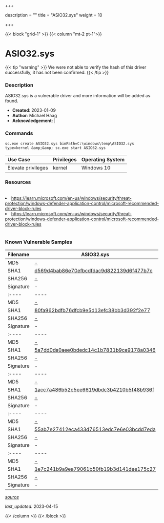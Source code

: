 +++

description = ""
title = "ASIO32.sys"
weight = 10

+++


{{< block "grid-1" >}}
{{< column "mt-2 pt-1">}}


# ASIO32.sys 


{{< tip "warning" >}}
We were not able to verify the hash of this driver successfully, it has not been confirmed.
{{< /tip >}}


### Description

ASIO32.sys is a vulnerable driver and more information will be added as found.

- **Created**: 2023-01-09
- **Author**: Michael Haag
- **Acknowledgement**:  | [](https://twitter.com/)

### Commands

```
sc.exe create ASIO32.sys binPath=C:\windows\temp\ASIO32.sys type=kernel &amp;&amp; sc.exe start ASIO32.sys
```

| Use Case | Privileges | Operating System | 
|:---- | ---- | ---- |
| Elevate privileges | kernel | Windows 10 |

### Resources
<br>
<li><a href=" https://learn.microsoft.com/en-us/windows/security/threat-protection/windows-defender-application-control/microsoft-recommended-driver-block-rules"> https://learn.microsoft.com/en-us/windows/security/threat-protection/windows-defender-application-control/microsoft-recommended-driver-block-rules</a></li>
<li><a href="https://learn.microsoft.com/en-us/windows/security/threat-protection/windows-defender-application-control/microsoft-recommended-driver-block-rules">https://learn.microsoft.com/en-us/windows/security/threat-protection/windows-defender-application-control/microsoft-recommended-driver-block-rules</a></li>
<br>

### Known Vulnerable Samples

| Filename | ASIO32.sys |
|:---- | ---- | 
| MD5 | <a href="https://www.virustotal.com/gui/file/-">-</a> |
| SHA1 | <a href="https://www.virustotal.com/gui/file/d569d4bab86e70efbcdfdac9d822139d6f477b7c">d569d4bab86e70efbcdfdac9d822139d6f477b7c</a> |
| SHA256 | <a href="https://www.virustotal.com/gui/file/-">-</a> |
| Signature | -   || Filename | ASIO32.sys |
|:---- | ---- | 
| MD5 | <a href="https://www.virustotal.com/gui/file/-">-</a> |
| SHA1 | <a href="https://www.virustotal.com/gui/file/80fa962bdfb76dfcb9e5d13efc38bb3d392f2e77">80fa962bdfb76dfcb9e5d13efc38bb3d392f2e77</a> |
| SHA256 | <a href="https://www.virustotal.com/gui/file/-">-</a> |
| Signature | -   || Filename | ASIO32.sys |
|:---- | ---- | 
| MD5 | <a href="https://www.virustotal.com/gui/file/-">-</a> |
| SHA1 | <a href="https://www.virustotal.com/gui/file/5a7dd0da0aee0bdedc14c1b7831b9ce9178a0346">5a7dd0da0aee0bdedc14c1b7831b9ce9178a0346</a> |
| SHA256 | <a href="https://www.virustotal.com/gui/file/-">-</a> |
| Signature | -   || Filename | ASIO32.sys |
|:---- | ---- | 
| MD5 | <a href="https://www.virustotal.com/gui/file/-">-</a> |
| SHA1 | <a href="https://www.virustotal.com/gui/file/1acc7a486b52c5ee6619dbdc3b4210b5f48b936f">1acc7a486b52c5ee6619dbdc3b4210b5f48b936f</a> |
| SHA256 | <a href="https://www.virustotal.com/gui/file/-">-</a> |
| Signature | -   || Filename | ASIO32.sys |
|:---- | ---- | 
| MD5 | <a href="https://www.virustotal.com/gui/file/-">-</a> |
| SHA1 | <a href="https://www.virustotal.com/gui/file/55ab7e27412eca433d76513edc7e6e03bcdd7eda">55ab7e27412eca433d76513edc7e6e03bcdd7eda</a> |
| SHA256 | <a href="https://www.virustotal.com/gui/file/-">-</a> |
| Signature | -   || Filename | ASIO32.sys |
|:---- | ---- | 
| MD5 | <a href="https://www.virustotal.com/gui/file/-">-</a> |
| SHA1 | <a href="https://www.virustotal.com/gui/file/1e7c241b9a9ea79061b50fb19b3d141dee175c27">1e7c241b9a9ea79061b50fb19b3d141dee175c27</a> |
| SHA256 | <a href="https://www.virustotal.com/gui/file/-">-</a> |
| Signature | -   |


[*source*](https://github.com/magicsword-io/LOLDrivers/tree/main/yaml/asio32.yaml)

*last_updated:* 2023-04-15








{{< /column >}}
{{< /block >}}
